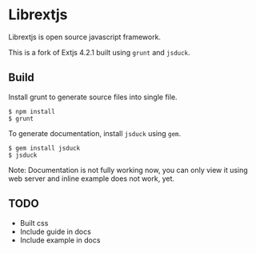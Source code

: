 # Librextjs

Librextjs is open source javascript framework.

This is a fork of Extjs 4.2.1 built using `grunt` and `jsduck`.

## Build

Install grunt to generate source files into single file.

    $ npm install
    $ grunt

To generate documentation, install `jsduck` using `gem`.

    $ gem install jsduck
    $ jsduck

Note: Documentation is not fully working now, you can only view it using web server
and inline example does not work, yet.

## TODO

* Built css
* Include guide in docs
* Include example in docs
